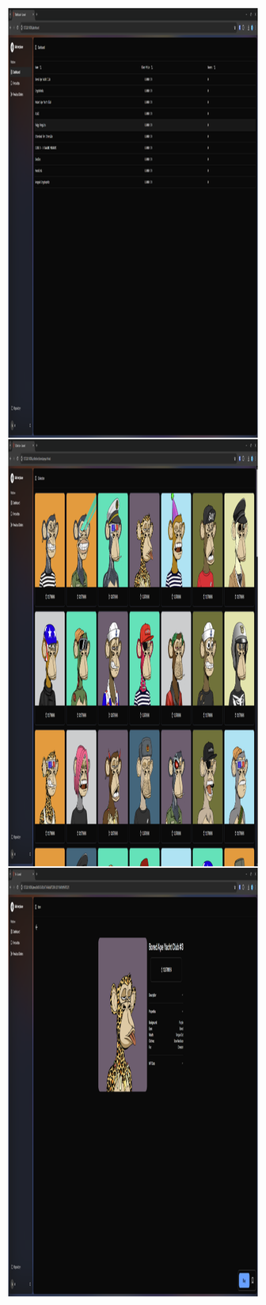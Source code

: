 <img width="1920" height="868" alt="1" src="https://raw.githubusercontent.com/dafbeh/Marketplace/refs/heads/main/repo-img/Dashboard.png" />
<img width="1920" height="863" alt="2" src="https://raw.githubusercontent.com/dafbeh/Marketplace/refs/heads/main/repo-img/NFT%20Collection.png" />
<img width="1920" height="866" alt="3" src="https://raw.githubusercontent.com/dafbeh/Marketplace/refs/heads/main/repo-img/NFT.png" />
